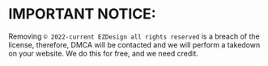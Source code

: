 # IMPORTANT NOTICE: <br>
Removing `© 2022-current EZDesign all rights reserved` is a breach of the license, therefore, DMCA will be contacted and we will perform a takedown on your website. We do this for free, and we need credit.
